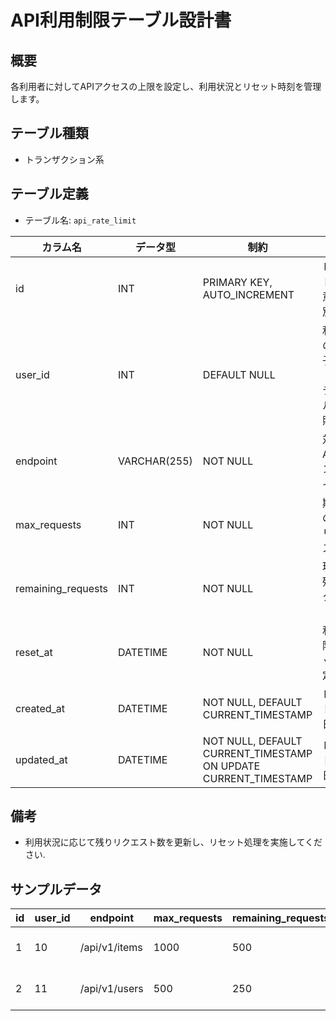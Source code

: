 # API利用制限テーブル設計書

## 概要
各利用者に対してAPIアクセスの上限を設定し、利用状況とリセット時刻を管理します。

## テーブル種類
- トランザクション系

## テーブル定義
- テーブル名: `api_rate_limit`

| カラム名           | データ型       | 制約                                      | 説明                                   |
|--------------------|----------------|-------------------------------------------|----------------------------------------|
| id                 | INT            | PRIMARY KEY, AUTO_INCREMENT               | レコードの一意な識別子                   |
| user_id            | INT            | DEFAULT NULL                              | 利用者の識別子（`user` テーブル参照）   |
| endpoint           | VARCHAR(255)   | NOT NULL                                  | 対象APIエンドポイント                   |
| max_requests       | INT            | NOT NULL                                  | 期間内の最大リクエスト数                |
| remaining_requests | INT            | NOT NULL                                  | 現在の残りリクエスト数                  |
| reset_at           | DATETIME       | NOT NULL                                  | 利用制限リセット予定日時                |
| created_at         | DATETIME       | NOT NULL, DEFAULT CURRENT_TIMESTAMP       | レコード作成日時                       |
| updated_at         | DATETIME       | NOT NULL, DEFAULT CURRENT_TIMESTAMP ON UPDATE CURRENT_TIMESTAMP | レコード更新日時         |

## 備考
- 利用状況に応じて残りリクエスト数を更新し、リセット処理を実施してください.

## サンプルデータ
| id | user_id | endpoint         | max_requests | remaining_requests | reset_at             | created_at           | updated_at           |
|----|---------|------------------|--------------|--------------------|----------------------|----------------------|----------------------|
| 1  | 10      | /api/v1/items    | 1000         | 500                | 2023-10-02 00:00:00  | 2023-10-01 00:00:00  | 2023-10-01 00:00:00  |
| 2  | 11      | /api/v1/users    | 500          | 250                | 2023-11-02 00:00:00  | 2023-11-01 00:00:00  | 2023-11-01 00:00:00  |
